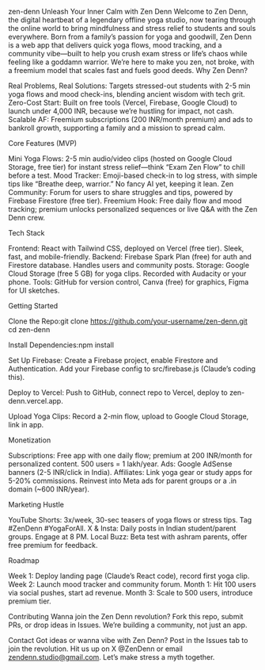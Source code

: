zen-denn
Unleash Your Inner Calm with Zen Denn
Welcome to Zen Denn, the digital heartbeat of a legendary offline yoga studio, now tearing through the online world to bring mindfulness and stress relief to students and souls everywhere. Born from a family’s passion for yoga and goodwill, Zen Denn is a web app that delivers quick yoga flows, mood tracking, and a community vibe—built to help you crush exam stress or life’s chaos while feeling like a goddamn warrior. We’re here to make you zen, not broke, with a freemium model that scales fast and fuels good deeds.
Why Zen Denn?

Real Problems, Real Solutions: Targets stressed-out students with 2-5 min yoga flows and mood check-ins, blending ancient wisdom with tech grit.
Zero-Cost Start: Built on free tools (Vercel, Firebase, Google Cloud) to launch under 4,000 INR, because we’re hustling for impact, not cash.
Scalable AF: Freemium subscriptions (200 INR/month premium) and ads to bankroll growth, supporting a family and a mission to spread calm.

Core Features (MVP)

Mini Yoga Flows: 2-5 min audio/video clips (hosted on Google Cloud Storage, free tier) for instant stress relief—think “Exam Zen Flow” to chill before a test.
Mood Tracker: Emoji-based check-in to log stress, with simple tips like “Breathe deep, warrior.” No fancy AI yet, keeping it lean.
Zen Community: Forum for users to share struggles and tips, powered by Firebase Firestore (free tier).
Freemium Hook: Free daily flow and mood tracking; premium unlocks personalized sequences or live Q&A with the Zen Denn crew.

Tech Stack

Frontend: React with Tailwind CSS, deployed on Vercel (free tier). Sleek, fast, and mobile-friendly.
Backend: Firebase Spark Plan (free) for auth and Firestore database. Handles users and community posts.
Storage: Google Cloud Storage (free 5 GB) for yoga clips. Recorded with Audacity or your phone.
Tools: GitHub for version control, Canva (free) for graphics, Figma for UI sketches.

Getting Started

Clone the Repo:git clone https://github.com/your-username/zen-denn.git
cd zen-denn


Install Dependencies:npm install


Set Up Firebase:
Create a Firebase project, enable Firestore and Authentication.
Add your Firebase config to src/firebase.js (Claude’s coding this).


Deploy to Vercel:
Push to GitHub, connect repo to Vercel, deploy to zen-denn.vercel.app.


Upload Yoga Clips:
Record a 2-min flow, upload to Google Cloud Storage, link in app.



Monetization

Subscriptions: Free app with one daily flow; premium at 200 INR/month for personalized content. 500 users = 1 lakh/year.
Ads: Google AdSense banners (2-5 INR/click in India).
Affiliates: Link yoga gear or study apps for 5-20% commissions.
Reinvest into Meta ads for parent groups or a .in domain (~600 INR/year).

Marketing Hustle

YouTube Shorts: 3x/week, 30-sec teasers of yoga flows or stress tips. Tag #ZenDenn #YogaForAll.
X & Insta: Daily posts in Indian student/parent groups. Engage at 8 PM.
Local Buzz: Beta test with ashram parents, offer free premium for feedback.

Roadmap

Week 1: Deploy landing page (Claude’s React code), record first yoga clip.
Week 2: Launch mood tracker and community forum.
Month 1: Hit 100 users via social pushes, start ad revenue.
Month 3: Scale to 500 users, introduce premium tier.

Contributing
Wanna join the Zen Denn revolution? Fork this repo, submit PRs, or drop ideas in Issues. We’re building a community, not just an app.


Contact
Got ideas or wanna vibe with Zen Denn? Post in the Issues tab to join the revolution. Hit us up on X @ZenDenn or email zendenn.studio@gmail.com. Let’s make stress a myth together.
